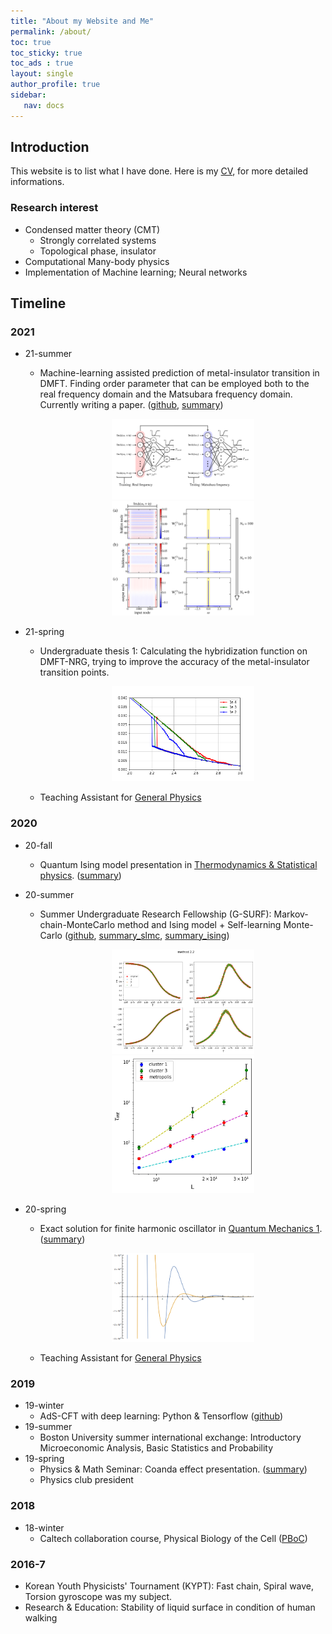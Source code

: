 ```yaml
---
title: "About my Website and Me"
permalink: /about/
toc: true
toc_sticky: true
toc_ads : true
layout: single
author_profile: true
sidebar:
   nav: docs
---
```


## Introduction
This website is to list what I have done. Here is my [CV](https://www.overleaf.com/read/ngdpxtzhtmwz), for more detailed informations.

### Research interest
- Condensed matter theory (CMT)
   * Strongly correlated systems
   * Topological phase, insulator
- Computational Many-body physics
- Implementation of Machine learning; Neural networks


## Timeline

### 2021
- 21-summer
   * Machine-learning assisted prediction of metal-insulator transition in DMFT. Finding order parameter that can be employed both to the real frequency domain and the Matsubara frequency domain. Currently writing a paper. ([github](https://github.com/aadeliee22/Hubbard_NN), [summary](https://aadeliee22.github.io/physics%20(research)/ML-DMFT/))

      <center><img src="/assets/images/DMFTNN/flow.png" width="50%" height="50%"></center>
      
      <center><img src="/assets/images/DMFTNN/fig3_weightmap.png" width="50%" height="50%"></center>

- 21-spring
   * Undergraduate thesis 1: Calculating the hybridization function on DMFT-NRG, trying to improve the accuracy of the metal-insulator transition points.
      
      <center><img src="/assets/images/DMFTNN/betaall.png" width="50%" height="50%"></center>
   
   * Teaching Assistant for <ins>General Physics</ins>

### 2020
- 20-fall
  * Quantum Ising model presentation in <ins>Thermodynamics & Statistical physics</ins>. ([summary](https://aadeliee22.github.io/physics%20(course)/tsp-presentation/))
- 20-summer
  * Summer Undergraduate Research Fellowship (G-SURF): Markov-chain-MonteCarlo method and Ising model + Self-learning Monte-Carlo ([github](https://github.com/aadeliee22/MCM), [summary_slmc](https://aadeliee22.github.io/physics%20(research)/slmc/), [summary_ising](https://aadeliee22.github.io/physics%20(research)/ising/))
      
      <center><img src="/assets/images/ising_pic/IV_2_1_2(1).png" width="50%" height="50%"></center>
      
      <center><img src="/assets/images/ising_pic/IV_2_2_2(2).png" width="50%" height="50%"></center>
      
- 20-spring
  * Exact solution for finite harmonic oscillator in <ins>Quantum Mechanics 1</ins>. ([summary](https://aadeliee22.github.io/physics%20(course)/qm-homework/))

      <center><img src="/assets/images/mid-3.PNG" width="50%" height="50%"></center>

  * Teaching Assistant for <ins>General Physics</ins>

### 2019
- 19-winter
  * AdS-CFT with deep learning: Python & Tensorflow ([github](https://github.com/aadeliee22/DL-AdS-CFT))
- 19-summer
  * Boston University summer international exchange: Introductory Microeconomic Analysis, Basic Statistics and Probability 
- 19-spring
  * Physics & Math Seminar: Coanda effect presentation. ([summary](https://aadeliee22.github.io/physics%20(etc)/coanda/))
  * Physics club president

### 2018 
- 18-winter
  * Caltech collaboration course, Physical Biology of the Cell ([PBoC](http://www.rpgroup.caltech.edu/gist_pboc_2019/posts/2019/01/15/code.html>))

### 2016-7
  * Korean Youth Physicists' Tournament (KYPT): Fast chain, Spiral wave, Torsion gyroscope was my subject.
  * Research & Education: Stability of liquid surface in condition of human walking

